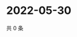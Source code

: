 # 2022-05-30

共 0 条

<!-- BEGIN WEIBO -->
<!-- 最后更新时间 Mon May 30 2022 07:16:02 GMT+0800 (China Standard Time) -->

<!-- END WEIBO -->
